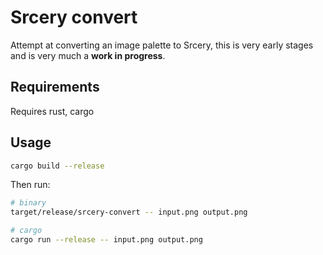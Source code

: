 Srcery convert
==============

Attempt at converting an image palette to Srcery, this is very early stages and
is very much a **work in progress**.

## Requirements

Requires rust, cargo

## Usage
```sh
cargo build --release
```
Then run:
```sh
# binary
target/release/srcery-convert -- input.png output.png

# cargo
cargo run --release -- input.png output.png
```
